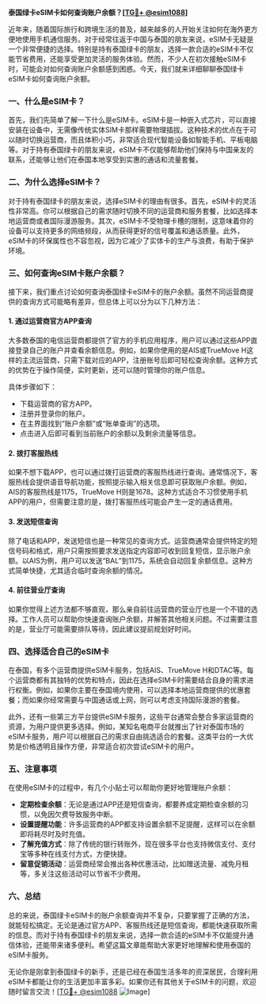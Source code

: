 **泰国绿卡eSIM卡如何查询账户余额？[[TG💪+ @esim1088](https://t.me/s/esim1088)]**

近年来，随着国际旅行和跨境生活的普及，越来越多的人开始关注如何在海外更方便地使用手机通信服务。对于经常往返于中国与泰国的朋友来说，eSIM卡无疑是一个非常便捷的选择。特别是持有泰国绿卡的朋友，选择一款合适的eSIM卡不仅能节省费用，还能享受更加灵活的服务体验。然而，不少人在初次接触eSIM卡时，可能会对如何查询账户余额感到困惑。今天，我们就来详细聊聊泰国绿卡eSIM卡如何查询账户余额。

### 一、什么是eSIM卡？

首先，我们先简单了解一下什么是eSIM卡。eSIM卡是一种嵌入式芯片，可以直接安装在设备中，无需像传统实体SIM卡那样需要物理插拔。这种技术的优点在于可以随时切换运营商，而且体积小巧，非常适合现代智能设备如智能手机、平板电脑等。对于持有泰国绿卡的朋友来说，eSIM卡不仅能够帮助他们保持与中国亲友的联系，还能够让他们在泰国本地享受到实惠的通话和流量套餐。

### 二、为什么选择eSIM卡？

对于持有泰国绿卡的朋友来说，选择eSIM卡的理由有很多。首先，eSIM卡的灵活性非常高。你可以根据自己的需求随时切换不同的运营商和服务套餐，比如选择本地运营商或者国际漫游服务。其次，eSIM卡不受物理卡槽的限制，这意味着你的设备可以支持更多的网络频段，从而获得更好的信号覆盖和通话质量。此外，eSIM卡的环保属性也不容忽视，因为它减少了实体卡的生产与浪费，有助于保护环境。

### 三、如何查询eSIM卡账户余额？

接下来，我们重点讨论如何查询泰国绿卡eSIM卡的账户余额。虽然不同运营商提供的查询方式可能略有差异，但总体上可以分为以下几种方法：

#### 1. **通过运营商官方APP查询**

大多数泰国的电信运营商都提供了官方的手机应用程序，用户可以通过这些APP直接登录自己的账户并查看余额信息。例如，如果你使用的是AIS或TrueMove H这样的主流运营商，只需下载对应的APP，注册账号后即可轻松查询余额。这种方式的优势在于操作简便，实时更新，还可以随时管理你的账户信息。

具体步骤如下：
- 下载运营商的官方APP。
- 注册并登录你的账户。
- 在主界面找到“账户余额”或“账单查询”的选项。
- 点击进入后即可看到当前账户的余额以及剩余流量等信息。

#### 2. **拨打客服热线**

如果不想下载APP，也可以通过拨打运营商的客服热线进行查询。通常情况下，客服热线会提供语音导航功能，按照提示输入相关信息即可获取账户余额。例如，AIS的客服热线是1175，TrueMove H则是1678。这种方式适合不习惯使用手机APP的用户，但需要注意的是，拨打客服热线可能会产生一定的通话费用。

#### 3. **发送短信查询**

除了电话和APP，发送短信也是一种常见的查询方式。运营商通常会提供特定的短信号码和格式，用户只需按照要求发送指定内容即可收到回复短信，显示账户余额。以AIS为例，用户可以发送“BAL”到1175，系统会自动回复余额信息。这种方式简单快捷，尤其适合临时查询余额的情况。

#### 4. **前往营业厅查询**

如果你觉得上述方法都不够直观，那么亲自前往运营商的营业厅也是一个不错的选择。工作人员可以帮助你快速查询账户余额，并解答其他相关问题。不过需要注意的是，营业厅可能需要排队等待，因此建议提前规划好时间。

### 四、选择适合自己的eSIM卡

在泰国，有多个运营商提供eSIM卡服务，包括AIS、TrueMove H和DTAC等。每个运营商都有其独特的优势和特点，因此在选择eSIM卡时需要结合自身的需求进行权衡。例如，如果你主要在泰国境内使用，可以选择本地运营商提供的优惠套餐；而如果你经常需要与中国通话或上网，则可以考虑支持国际漫游的套餐。

此外，还有一些第三方平台提供eSIM卡服务，这些平台通常会整合多家运营商的资源，为用户提供更多选择。例如，某知名电商平台就推出了针对泰国市场的eSIM卡服务，用户可以根据自己的需求自由挑选适合的套餐。这类平台的一大优势是价格透明且操作方便，非常适合初次尝试eSIM卡的用户。

### 五、注意事项

在使用eSIM卡的过程中，有几个小贴士可以帮助你更好地管理账户余额：

- **定期检查余额**：无论是通过APP还是短信查询，都要养成定期检查余额的习惯，以免因欠费导致服务中断。
- **设置提醒功能**：许多运营商的APP都支持设置余额不足提醒，这样可以在余额即将耗尽时及时充值。
- **了解充值方式**：除了传统的银行转账外，现在很多平台也支持微信支付、支付宝等多种在线支付方式，方便快捷。
- **留意促销活动**：运营商经常会推出各种优惠活动，比如赠送流量、减免月租等，多关注这些活动可以节省不少费用。

### 六、总结

总的来说，泰国绿卡eSIM卡的账户余额查询并不复杂，只要掌握了正确的方法，就能轻松搞定。无论是通过官方APP、客服热线还是短信查询，都能快速获取所需的信息。而对于持有泰国绿卡的朋友来说，选择一款合适的eSIM卡不仅能提升通信体验，还能带来诸多便利。希望这篇文章能帮助大家更好地理解和使用泰国的eSIM卡服务。

无论你是刚拿到泰国绿卡的新手，还是已经在泰国生活多年的资深居民，合理利用eSIM卡都能让你的生活更加丰富多彩。如果你还有其他关于eSIM卡的问题，欢迎随时留言交流！[[TG💪+ @esim1088](https://t.me/s/esim1088) ![Image](https://i.postimg.cc/4NQfJmqS/Snipaste-2025-05-13-00-14-12.png)]